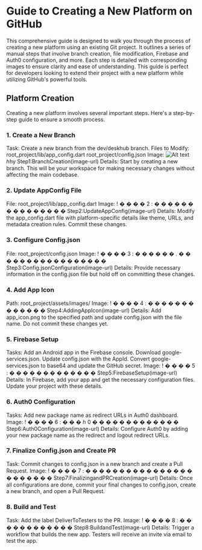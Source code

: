 # Guide to Creating a New Platform on GitHub

This comprehensive guide is designed to walk you through the process of creating a new platform using an existing Git project. It outlines a series of manual steps that involve branch creation, file modification, Firebase and Auth0 configuration, and more. Each step is detailed with corresponding images to ensure clarity and ease of understanding. This guide is perfect for developers looking to extend their project with a new platform while utilizing GitHub's powerful tools.

## Platform Creation

Creating a new platform involves several important steps. Here's a step-by-step guide to ensure a smooth process.

### 1. Create a New Branch

Task: Create a new branch from the dev/deskhub branch.
Files to Modify:
root_project/lib/app_config.dart
root_project/config.json
Image: ![Alt text](/relative/path/to/img.jpg?raw=true "Optional Title")
ℎhy
Step1:BranchCreation(image-url)
Details: Start by creating a new branch. This will be your workspace for making necessary changes without affecting the main codebase.
### 2. Update AppConfig File

File: root_project/lib/app_config.dart
Image: !
�
�
�
�
2
:
�
�
�
�
�
�
�
�
�
�
�
�
�
�
�
Step2:UpdateAppConfig(image-url)
Details: Modify the app_config.dart file with platform-specific details like theme, URLs, and metadata creation rules. Commit these changes.
### 3. Configure Config.json

File: root_project/config.json
Image: !
�
�
�
�
3
:
�
�
�
�
�
�
.
�
�
�
�
�
�
�
�
�
�
�
�
�
�
�
�
�
Step3:Config.jsonConfiguration(image-url)
Details: Provide necessary information in the config.json file but hold off on committing these changes.
### 4. Add App Icon

Path: root_project/assets/images/
Image: !
�
�
�
�
4
:
�
�
�
�
�
�
�
�
�
�
�
�
�
Step4:AddingAppIcon(image-url)
Details: Add app_icon.png to the specified path and update config.json with the file name. Do not commit these changes yet.
### 5. Firebase Setup

Tasks:
Add an Android app in the Firebase console.
Download google-services.json.
Update config.json with the AppId.
Convert google-services.json to base64 and update the GitHub secret.
Image: !
�
�
�
�
5
:
�
�
�
�
�
�
�
�
�
�
�
�
�
Step5:FirebaseSetup(image-url)
Details: In Firebase, add your app and get the necessary configuration files. Update your project with these details.
### 6. Auth0 Configuration

Tasks:
Add new package name as redirect URLs in Auth0 dashboard.
Image: !
�
�
�
�
6
:
�
�
�
ℎ
0
�
�
�
�
�
�
�
�
�
�
�
�
�
Step6:Auth0Configuration(image-url)
Details: Configure Auth0 by adding your new package name as the redirect and logout redirect URLs.
### 7. Finalize Config.json and Create PR

Task: Commit changes to config.json in a new branch and create a Pull Request.
Image: !
�
�
�
�
7
:
�
�
�
�
�
�
�
�
�
�
�
�
�
�
�
�
�
�
�
�
�
�
�
Step7:FinalizingandPRCreation(image-url)
Details: Once all configurations are done, commit your final changes to config.json, create a new branch, and open a Pull Request.
### 8. Build and Test

Task: Add the label DeliverToTesters to the PR.
Image: !
�
�
�
�
8
:
�
�
�
�
�
�
�
�
�
�
�
�
Step8:BuildandTest(image-url)
Details: Trigger a workflow that builds the new app. Testers will receive an invite via email to test the app.
